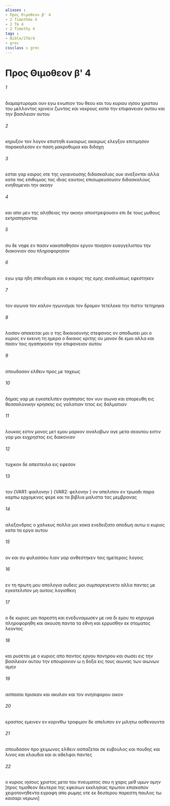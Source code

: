 ```yaml
---
aliases : 
- Προς Θιμοθεον β' 4
- 2 Timothée 4
- 2 Tm 4
- 2 Timothy 4
tags : 
- Bible/2Tm/4
- grec
cssclass : grec
---
```


# Προς Θιμοθεον β' 4

###### 1
διαμαρτυρομαι ουν εγω ενωπιον του θεου και του κυριου ιησου χριστου του μελλοντος κρινειν ζωντας και νεκρους κατα την επιφανειαν αυτου και την βασιλειαν αυτου
###### 2
κηρυξον τον λογον επιστηθι ευκαιρως ακαιρως ελεγξον επιτιμησον παρακαλεσον εν παση μακροθυμια και διδαχη
###### 3
εσται γαρ καιρος οτε της υγιαινουσης διδασκαλιας ουκ ανεξονται αλλα κατα τας επιθυμιας τας ιδιας εαυτοις επισωρευσουσιν διδασκαλους κνηθομενοι την ακοην
###### 4
και απο μεν της αληθειας την ακοην αποστρεψουσιν επι δε τους μυθους εκτραπησονται
###### 5
συ δε νηφε εν πασιν κακοπαθησον εργον ποιησον ευαγγελιστου την διακονιαν σου πληροφορησον
###### 6
εγω γαρ ηδη σπενδομαι και ο καιρος της εμης αναλυσεως εφεστηκεν
###### 7
τον αγωνα τον καλον ηγωνισμαι τον δρομον τετελεκα την πιστιν τετηρηκα
###### 8
λοιπον αποκειται μοι ο της δικαιοσυνης στεφανος ον αποδωσει μοι ο κυριος εν εκεινη τη ημερα ο δικαιος κριτης ου μονον δε εμοι αλλα και πασιν τοις ηγαπηκοσιν την επιφανειαν αυτου
###### 9
σπουδασον ελθειν προς με ταχεως
###### 10
δημας γαρ με εγκατελιπεν αγαπησας τον νυν αιωνα και επορευθη εις θεσσαλονικην κρησκης εις γαλατιαν τιτος εις δαλματιαν
###### 11
λουκας εστιν μονος μετ εμου μαρκον αναλαβων αγε μετα σεαυτου εστιν γαρ μοι ευχρηστος εις διακονιαν
###### 12
τυχικον δε απεστειλα εις εφεσον
###### 13
τον  {VAR1: φαιλονην } {VAR2: φελονην } ον απελιπον εν τρωαδι παρα καρπω ερχομενος φερε και τα βιβλια μαλιστα τας μεμβρανας
###### 14
αλεξανδρος ο χαλκευς πολλα μοι κακα ενεδειξατο αποδωη αυτω ο κυριος κατα τα εργα αυτου
###### 15
ον και συ φυλασσου λιαν γαρ ανθεστηκεν τοις ημετεροις λογοις
###### 16
εν τη πρωτη μου απολογια ουδεις μοι συμπαρεγενετο αλλα παντες με εγκατελιπον μη αυτοις λογισθειη
###### 17
ο δε κυριος μοι παρεστη και ενεδυναμωσεν με ινα δι εμου το κηρυγμα πληροφορηθη και ακουση παντα τα εθνη και ερρυσθην εκ στοματος λεοντος
###### 18
και ρυσεται με ο κυριος απο παντος εργου πονηρου και σωσει εις την βασιλειαν αυτου την επουρανιον ω η δοξα εις τους αιωνας των αιωνων αμην
###### 19
ασπασαι πρισκαν και ακυλαν και τον ονησιφορου οικον
###### 20
εραστος εμεινεν εν κορινθω τροφιμον δε απελιπον εν μιλητω ασθενουντα
###### 21
σπουδασον προ χειμωνος ελθειν ασπαζεται σε ευβουλος και πουδης και λινος και κλαυδια και οι αδελφοι παντες
###### 22
ο κυριος ιησους χριστος μετα του πνευματος σου η χαρις μεθ υμων αμην [προς τιμοθεον δευτερα της εφεσιων εκκλησιας πρωτον επισκοπον χειροτονηθεντα εγραφη απο ρωμης οτε εκ δευτερου παρεστη παυλος τω καισαρι νερωνι]
